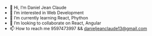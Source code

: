 - 👋 Hi, I’m Daniel Jean Claude
- 👀 I’m interested in Web Development
- 🌱 I’m currently learning React, Phython
- 💞️ I’m looking to collaborate on React, Angular
- 📫 How to reach me 9597473997 && danieljeanclaude13@gmail.com

<!---
dev-daniel-jean-claude/dev-daniel-jean-claude is a ✨ special ✨ repository because its `README.md` (this file) appears on your GitHub profile.
You can click the Preview link to take a look at your changes.
--->

